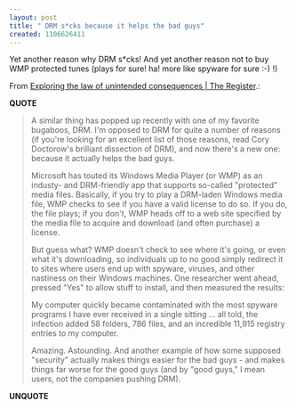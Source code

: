 ```yaml
---
layout: post
title: " DRM s*cks because it helps the bad guys"
created: 1106626411
---
```

<p>Yet another reason why DRM s*cks! And yet another reason not to buy WMP protected tunes (plays for sure! ha! more like spyware for sure :-) !)</p><p>From <a href="http://www.theregister.co.uk/2005/01/21/unintended_consequences/">Exploring the law of unintended consequences | The Register</a>.:</p>
<p><b>QUOTE</b></p><blockquote><p>A similar thing has popped up recently with one of my favorite bugaboos, DRM. I'm opposed to DRM for quite a number of reasons (if you're looking for an excellent list of those reasons, read Cory Doctorow's brilliant dissection of DRM), and now there's a new one: because it actually helps the bad guys.
</p>
<p>Microsoft has touted its Windows Media Player (or WMP) as an industy- and DRM-friendly app that supports so-called "protected" media files. Basically, if you try to play a DRM-laden Windows media file, WMP checks to see if you have a valid license to do so. If you do, the file plays; if you don't, WMP heads off to a web site specified by the media file to acquire and download (and often purchase) a license.
</p>
<p>But guess what? WMP doesn't check to see where it's going, or even what it's downloading, so individuals up to no good simply redirect it to sites where users end up with spyware, viruses, and other nastiness on their Windows machines. One researcher went ahead, pressed "Yes" to allow stuff to install, and then measured the results:</p>

   <p> My computer quickly became contaminated with the most spyware programs I have ever received in a single sitting ... all told, the infection added 58 folders, 786 files, and an incredible 11,915 registry entries to my computer.</p>

<p>Amazing. Astounding. And another example of how some supposed "security" actually makes things easier for the bad guys - and makes things far worse for the good guys (and by "good guys," I mean users, not the companies pushing DRM).</p></blockquote><p><b>UNQUOTE</b></p>



